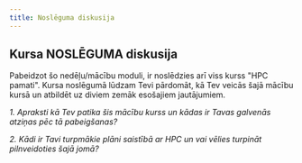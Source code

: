 ```yaml
---
title: Noslēguma diskusija 
---
```


## Kursa NOSLĒGUMA diskusija 

Pabeidzot šo nedēļu/mācību moduli, ir noslēdzies arī viss kurss "HPC pamati". Kursa noslēgumā lūdzam Tevi pārdomāt, kā Tev veicās šajā mācību kursā un atbildēt uz diviem zemāk esošajiem jautājumiem.

*1. Apraksti kā Tev patika šis mācību kurss un kādas ir Tavas galvenās atziņas pēc tā pabeigšanas?*

*2. Kādi ir Tavi turpmākie plāni saistībā ar HPC un vai vēlies turpināt pilnveidoties šajā jomā?*

   
<!--
Tu vari apliecināt savas zināšanas piedaloties nedēļas noslēguma testā.  

[4.NEDĒĻAS TESTS](https://hpc-pamati.learning.lv/exam)
-->
